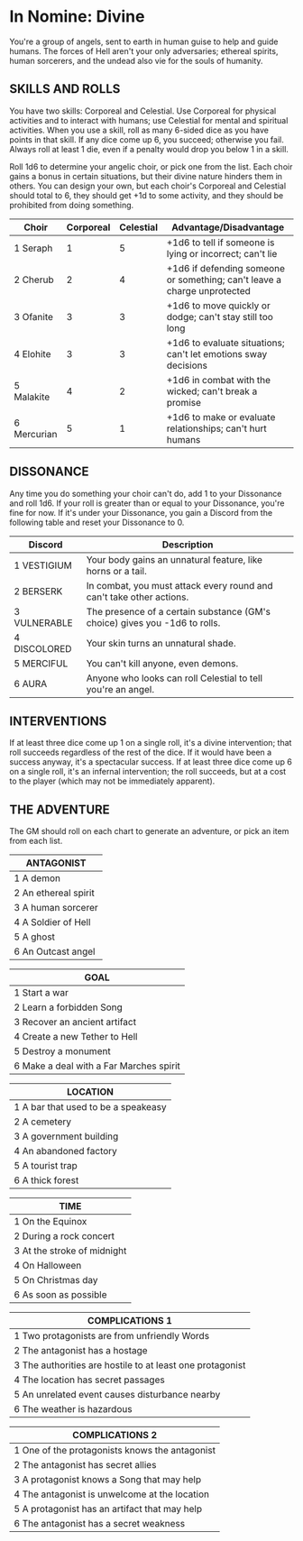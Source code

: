 # In Nomine: Divine

You're a group of angels, sent to earth in human guise to help and guide humans. The forces of Hell aren't your only adversaries; ethereal spirits, human sorcerers, and the undead also vie for the souls of humanity.

## SKILLS AND ROLLS

You have two skills: Corporeal and Celestial. Use Corporeal for physical activities and to interact with humans; use Celestial for mental and spiritual activities. When you use a skill, roll as many 6-sided dice as you have points in that skill. If any dice come up 6, you succeed; otherwise you fail. Always roll at least 1 die, even if a penalty would drop you below 1 in a skill.

Roll 1d6 to determine your angelic choir, or pick one from the list. Each choir gains a bonus in certain situations, but their divine nature hinders them in others. You can design your own, but each choir's Corporeal and Celestial should total to 6, they should get +1d to some activity, and they should be prohibited from doing something.

| Choir | Corporeal | Celestial | Advantage/Disadvantage |
| ----- | --------- | --------- | ---------------------- |
| 1 Seraph | 1 | 5 | +1d6 to tell if someone is lying or incorrect; can't lie |
| 2 Cherub | 2 | 4 | +1d6 if defending someone or something; can't leave a charge unprotected |
| 3 Ofanite | 3 | 3 | +1d6 to move quickly or dodge; can't stay still too long |
| 4 Elohite | 3 | 3 | +1d6 to evaluate situations; can't let emotions sway decisions |
| 5 Malakite | 4 | 2 | +1d6 in combat with the wicked; can't break a promise |
| 6 Mercurian | 5 | 1 | +1d6 to make or evaluate relationships; can't hurt humans |

## DISSONANCE

Any time you do something your choir can't do, add 1 to your Dissonance and roll 1d6. If your roll is greater than or equal to your Dissonance, you're fine for now. If it's under your Dissonance, you gain a Discord from the following table and reset your Dissonance to 0.

| Discord | Description |
| ------- | ----------- |
| 1 VESTIGIUM | Your body gains an unnatural feature, like horns or a tail.
| 2 BERSERK | In combat, you must attack every round and can't take other actions.
| 3 VULNERABLE | The presence of a certain substance (GM's choice) gives you -1d6 to rolls.
| 4 DISCOLORED | Your skin turns an unnatural shade.
| 5 MERCIFUL | You can't kill anyone, even demons.
| 6 AURA | Anyone who looks can roll Celestial to tell you're an angel.

## INTERVENTIONS

If at least three dice come up 1 on a single roll, it's a divine intervention; that roll succeeds regardless of the rest of the dice. If it would have been a success anyway, it's a spectacular success.
If at least three dice come up 6 on a single roll, it's an infernal intervention; the roll succeeds, but at a cost to the player (which may not be immediately apparent).

## THE ADVENTURE

The GM should roll on each chart to generate an adventure, or pick an item from each list.

| ANTAGONIST |
| ---------- |
| 1 A demon |
| 2 An ethereal spirit |
| 3 A human sorcerer |
| 4 A Soldier of Hell |
| 5 A ghost |
| 6 An Outcast angel |

| GOAL |
| ---- |
| 1 Start a war |
| 2 Learn a forbidden Song |
| 3 Recover an ancient artifact |
| 4 Create a new Tether to Hell |
| 5 Destroy a monument |
| 6 Make a deal with a Far Marches spirit |

| LOCATION |
| -------- |
| 1 A bar that used to be a speakeasy |
| 2 A cemetery |
| 3 A government building |
| 4 An abandoned factory |
| 5 A tourist trap |
| 6 A thick forest |

| TIME |
| ---- |
| 1 On the Equinox |
| 2 During a rock concert |
| 3 At the stroke of midnight |
| 4 On Halloween |
| 5 On Christmas day |
| 6 As soon as possible |

| COMPLICATIONS 1 |
| --------------- |
| 1 Two protagonists are from unfriendly Words |
| 2 The antagonist has a hostage |
| 3 The authorities are hostile to at least one protagonist |
| 4 The location has secret passages |
| 5 An unrelated event causes disturbance nearby |
| 6 The weather is hazardous |

| COMPLICATIONS 2 |
| --------------- |
| 1 One of the protagonists knows the antagonist |
| 2 The antagonist has secret allies |
| 3 A protagonist knows a Song that may help |
| 4 The antagonist is unwelcome at the location |
| 5 A protagonist has an artifact that may help |
| 6 The antagonist has a secret weakness | 
